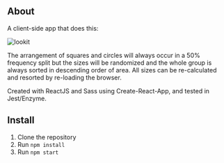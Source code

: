 ## About

A client-side app that does this:

![lookit](https://github.com/adrianlee0118/razr-fe-test/blob/master/assets/captured.gif)

The arrangement of squares and circles will always occur in a 50% frequency split but the sizes will be randomized and the whole group is always sorted in descending order of area. All sizes can be re-calculated and resorted by re-loading the browser.

Created with ReactJS and Sass using Create-React-App, and tested in Jest/Enzyme.

## Install

1. Clone the repository
2. Run ```npm install```
3. Run ```npm start```

